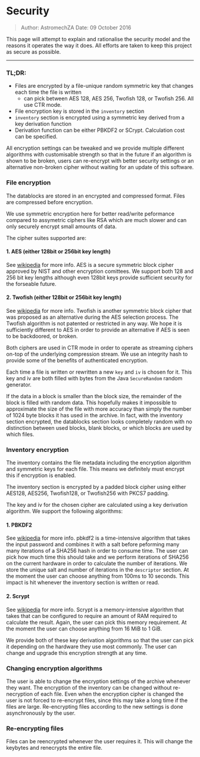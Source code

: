 # Security

> Author: AstromechZA
> Date: 09 October 2016

This page will attempt to explain and rationalise the security model and the reasons it operates
the way it does. All efforts are taken to keep this project as secure as possible.

----

### TL;DR:

- Files are encrypted by a file-unique random symmetric key that changes each time the file is written
    - can pick between AES 128, AES 256, Twofish 128, or Twofish 256. All use CTR mode.
- File encryption key is stored in the `inventory` section
- `inventory` section is encrypted using a symmetric key derived from a key derivation function
- Derivation function can be either PBKDF2 or SCrypt. Calculation cost can be specified.

All encryption settings can be tweaked and we provide multiple different algorithms with customisable
strength so that in the future if an algorithm is shown to be broken, users can re-encrypt with better
security settings or an alternative non-broken cipher without waiting for an update of this software.

### File encryption

The datablocks are stored in an encrypted and compressed format. Files are compressed before encryption.

We use symmetric encryption here for better read/write peformance compared to assymetric ciphers like RSA
which are much slower and can only securely encrypt small amounts of data.

The cipher suites supported are:

#### 1. AES (either 128bit or 256bit key length)

See [wikipedia](https://en.wikipedia.org/wiki/Advanced_Encryption_Standard) for more info. AES is a secure
symmetric block cipher approved by NIST and other encryption comittees. We support both 128 and 256
bit key lengths although even 128bit keys provide sufficient security for the forseable future.

#### 2. Twofish (either 128bit or 256bit key length)

See [wikipedia](https://en.wikipedia.org/wiki/Twofish) for more info. Twofish is another symmetric block
cipher that was proposed as an alternative during the AES selection process. The Twofish algorithm is not
patented or restricted in any way. We hope it is sufficiently different to AES in order to provide an alternative
if AES is seen to be backdoored, or broken.

Both ciphers are used in CTR mode in order to operate as streaming ciphers on-top of the underlying compression
stream. We use an integrity hash to provide some of the benefits of authenticated encryption.

Each time a file is written or rewritten a new `key` and `iv` is chosen for it. This key and iv are both filled
with bytes from the Java `SecureRandom` random generator.

If the data in a block is smaller than the block size, the remainder of the block is filled with random data. This
hopefully makes it impossible to approximate the size of the file with more accuracy than simply the number of 1024
byte blocks it has used in the archive. In fact, with the inventory section encrypted, the datablocks section looks
completely random with no distinction between used blocks, blank blocks, or which blocks are used by which files.


### Inventory encryption

The inventory contains the file metadata including the encryption algorithm and symmetric keys for each file. This means
we definitely must encrypt this if encryption is enabled.

The inventory section is encrypted by a padded block cipher using either AES128, AES256, Twofish128, or Twofish256 with
PKCS7 padding.

The key and iv for the chosen cipher are calculated using a key derivation algorithm. We support the following algorithms:

#### 1. PBKDF2

See [wikipedia](https://en.wikipedia.org/wiki/PBKDF2) for more info. pbkdf2 is a time-intensive algorithm that takes
the input password and combines it
with a salt before peforming many many iterations of a SHA256 hash in order to consume time. The user can pick how
much time this should take and we perform iterations of SHA256 on the current hardware in order to calculate the number
of iterations. We store the unique salt and number of iterations in the `descriptor` section. At the moment the user
can choose anything from 100ms to 10 seconds. This impact is hit whenever the inventory section is written or read.

#### 2. Scrypt

See [wikipedia](https://en.wikipedia.org/wiki/Scrypt) for more info. Scrypt is a memory-intensive algorithm that takes
that can be configured to require an amount of RAM required to calculate the result. Again, the user can pick this
memory requirement. At the moment the user can choose anything from 16 MiB to 1 GiB.

We provide both of these key derivation algorithms so that the user can pick it depending on the hardware they use most
commonly. The user can change and upgrade this encryption strength at any time.


### Changing encryption algorithms

The user is able to change the encryption settings of the archive whenever they want. The encryption of the inventory
can be changed without re-necryption of each file. Even when the encryption cipher is changed the user is not forced to
re-encrypt files, since this may take a long time if the files are large. Re-encrypting files according to the new
settings is done asynchronously by the user.


### Re-encrypting files

Files can be reencrypted whenever the user requires it. This will change the keybytes and renecrypts the entire file.
